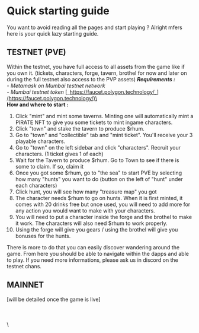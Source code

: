 # Quick starting guide

You want to avoid reading all the pages and start playing ? Alright mfers here is your quick lazy starting guide.&#x20;

## TESTNET (PVE)

Within the testnet, you have full access to all assets from the game like if you own it. (tickets, characters, forge, tavern, brothel for now and later on during the full testnet also access to the PVP assets) _**Requirements :**_ \
_- Metamask on Mumbai testnet network_\
_- Mumbai testnet token_ [_https://faucet.polygon.technology/_](https://faucet.polygon.technology/)\
\
**How and where to start :**&#x20;

1. Click "mint" and mint some taverns. Minting one will automatically mint a PIRATE NFT to give you some tickets to mint ingame characters.&#x20;
2. Click "town" and stake the tavern to produce $rhum.
3. Go to "town" and "collectible" tab and "mint ticket". You'll receive your 3 playable characters.
4. Go to "town" on the left sidebar and click "characters". Recruit your characters. (1 ticket gives 1 of each)
5. Wait for the Tavern to produce $rhum. Go to Town to see if there is some to claim. If so, claim it
6. Once you got some $rhum, go to "the sea" to start PVE by selecting how many "hunts" you want to do (button on the left of "hunt" under each characters)
7. Click hunt, you will see how many "treasure map" you got
8. The character needs $rhum to go on hunts. When it is first minted, it comes with 20 drinks free but once used, you will need to add more for any action you would want to make with your characters.&#x20;
9. You will need to put a character inside the forge and the brothel to make it work. The characters will also need $rhum to work properly.&#x20;
10. Using the forge will give you gears / using the brothel will give you bonuses for the hunts.&#x20;

There is more to do that you can easily discover wandering around the game. From here you should be able to navigate within the dapps and able to play. If you need more informations, please ask us in discord on the testnet chans.&#x20;

## MAINNET

\[will be detailed once the game is live]\
\
\
\
\

